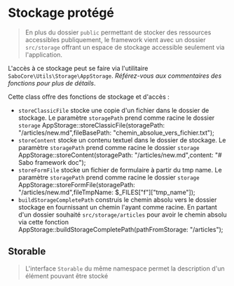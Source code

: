 # Stockage protégé

> En plus du dossier <code>public</code> permettant de stocker des ressources accessibles publiquement, le framework vient avec un dossier <code>src/storage</code> offrant un espace de stockage accessible seulement via l'application.

L'accès à ce stockage peut se faire via l'utilitaire <code>SaboCore\Utils\Storage\AppStorage</code>. *Référez-vous aux commentaires des fonctions pour plus de détails*.

Cette class offre des fonctions de stockage et d'accès :

- <code>storeClassicFile</code> stocke une copie d'un fichier dans le dossier de stockage. Le paramètre <code>storagePath</code> prend comme racine le dossier <code>storage</code>
    <code-block lang="php">AppStorage::storeClassicFile(storagePath: "/articles/new.md",fileBasePath: "chemin_absolue_vers_fichier.txt");</code-block>
- <code>storeContent</code> stocke un contenu textuel dans le dossier de stockage. Le paramètre <code>storagePath</code> prend comme racine le dossier <code>storage</code>
    <code-block lang="php">AppStorage::storeContent(storagePath: "/articles/new.md",content: "# Sabo framework doc");</code-block>
- <code>storeFormFile</code> stocke un fichier de formulaire à partir du tmp name. Le paramètre <code>storagePath</code> prend comme racine le dossier <code>storage</code>
    <code-block lang="php">AppStorage::storeFormFile(storagePath: "/articles/new.md",fileTmpName: $_FILES["f"]["tmp_name"]);</code-block>
- <code>buildStorageCompletePath</code> construis le chemin absolu vers le dossier stockage en fournissant un chemin l'ayant comme racine.
    En partant d'un dossier souhaité <code>src/storage/articles</code> pour avoir le chemin absolu via cette fonction 
    <code-block lang="php">AppStorage::buildStorageCompletePath(pathFromStorage: "/articles");</code-block>

## Storable

> L'interface <code>Storable</code> du même namespace permet la description d'un élément pouvant être stocké